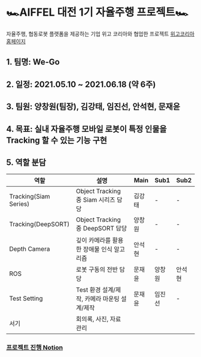 # 🏎AIFFEL 대전 1기 자율주행 프로젝트🏎
자율주행, 협동로봇 플랫폼을 제공하는 기업 위고 코리아와 협업한 프로젝트 [위고코리아 홈페이지](https://wego-robotics.com/)

## 1. 팀명: We-Go
## 2. 일정: 2021.05.10 ~ 2021.06.18 (약 6주)
## 3. 팀원: 양창원(팀장), 김강태, 임진선, 안석현, 문재윤
## 4. 목표: 실내 자율주행 모바일 로봇이 특정 인물을 Tracking 할 수 있는 기능 구현
## 5. 역할 분담
|역할|설명|Main|Sub1|Sub2|
|---|---|---|---|---|
|Tracking(Siam Series)|Object Tracking 중 Siam 시리즈 담당|김강태|-|-|
|Tracking(DeepSORT)|Object Tracking 중 DeepSORT 담당|양창원|-|-|
|Depth Camera|깊이 카메라를 활용한 장애물 인식 알고리즘|안석현|-|-|
|ROS|로봇 구동의 전반 담당|문재윤|양창원|안석현|
|Test Setting|Test 환경 설계/제작, 카메라 마운팅 설계/제작|문재윤|임진선|-|
|서기|회의록, 사진, 자료 관리|


### [프로젝트 진행 Notion](https://www.notion.so/We-Go-ed512708c2f14177a53e4f5c95d918a9)
